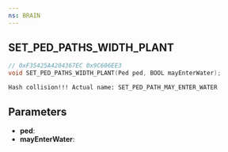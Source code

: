 ```yaml
---
ns: BRAIN
---
```

## SET_PED_PATHS_WIDTH_PLANT

```c
// 0xF35425A4204367EC 0x9C606EE3
void SET_PED_PATHS_WIDTH_PLANT(Ped ped, BOOL mayEnterWater);
```

```
Hash collision!!! Actual name: SET_PED_PATH_MAY_ENTER_WATER  
```

## Parameters
* **ped**: 
* **mayEnterWater**: 

